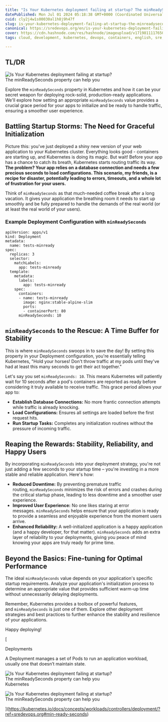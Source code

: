 ```yaml
---
title: "Is Your Kubernetes deployment failing at startup? The minReadySeconds property can help you"
datePublished: Mon Jul 01 2024 05:18:38 GMT+0000 (Coordinated Universal Time)
cuid: cly2j4w1s00030al1h8j9h47f
slug: is-your-kubernetes-deployment-failing-at-startup-the-minreadyseconds-property-can-help-you
canonical: https://sredevops.org/en/is-your-kubernetes-deployment-failing-at-startup-the-minreadyseconds-property-can-help-you/
cover: https://cdn.hashnode.com/res/hashnode/imageupload/v1719811117650/fae8b7db-8f77-4ca1-9e20-bd0fab99289d.png
tags: cloud, development, kubernetes, devops, containers, english, sre, microservicios

---
```


TL/DR
-----

![Is Your Kubernetes deployment failing at startup? The minReadySeconds property can help you](https://cdn.hashnode.com/res/hashnode/imageupload/v1719811115838/94c8b521-8d8b-458f-aaf6-b850cc893808.png)

Explore the `minReadySeconds` property in Kubernetes and how it can be your secret weapon for deploying rock-solid, production-ready applications. We'll explore how setting an appropriate `minReadySeconds` value provides a crucial grace period for your apps to initialize and be ready to handle traffic, ensuring a smoother user experience.

Battling Startup Storms: The Need for Graceful Initialization
-------------------------------------------------------------

Picture this: you've just deployed a shiny new version of your web application to your Kubernetes cluster. Everything looks good - containers are starting up, and Kubernetes is doing its magic. But wait! Before your app has a chance to catch its breath, Kubernetes starts routing traffic its way. **The problem? Your app relies on a database connection and needs a few precious seconds to load configurations. This scenario, my friends, is a recipe for disaster, potentially leading to errors, timeouts, and a whole lot of frustration for your users.**

Think of `minReadySeconds` as that much-needed coffee break after a long vacation. It gives your application the breathing room it needs to start up smoothly and be fully prepared to handle the demands of the real world (or at least the real world of your users).

### Example Deployment Configuration with `minReadySeconds`

    apiVersion: apps/v1
    kind: Deployment
    metadata:
      name: tests-minready
    spec:
      replicas: 3
      selector:
        matchLabels:
          app: tests-minready
      template:
        metadata:
          labels:
            app: tests-minready
        spec:
          containers:
          - name: tests-minready
            image: nginx:stable-alpine-slim
            ports:
            - containerPort: 80
          minReadySeconds: 10
    

`minReadySeconds` to the Rescue: A Time Buffer for Stability
------------------------------------------------------------

This is where `minReadySeconds` swoops in to save the day! By setting this property in your Deployment configuration, you're essentially telling Kubernetes, "Hold your horses! Don't throw traffic at my pods until they've had at least this many seconds to get their act together."

Let's say you set `minReadySeconds: 10`. This means Kubernetes will patiently wait for 10 seconds after a pod's containers are reported as ready before considering it truly available to receive traffic. This grace period allows your app to:

*   **Establish Database Connections:** No more frantic connection attempts while traffic is already knocking.
*   **Load Configurations:** Ensures all settings are loaded before the first request hits.
*   **Run Startup Tasks:** Completes any initialization routines without the pressure of incoming traffic.

Reaping the Rewards: Stability, Reliability, and Happy Users
------------------------------------------------------------

By incorporating `minReadySeconds` into your deployment strategy, you're not just adding a few seconds to your startup time – you're investing in a more stable and reliable application. Here's how:

*   **Reduced Downtime:** By preventing premature traffic routing, `minReadySeconds` minimizes the risk of errors and crashes during the critical startup phase, leading to less downtime and a smoother user experience.
*   **Improved User Experience:** No one likes staring at error messages. `minReadySeconds` helps ensure that your application is ready to provide a seamless and enjoyable experience from the moment users arrive.
*   **Enhanced Reliability:** A well-initialized application is a happy application (and a happy developer, for that matter). `minReadySeconds` adds an extra layer of reliability to your deployments, giving you peace of mind knowing your apps are truly ready for prime time.

Beyond the Basics: Fine-tuning for Optimal Performance
------------------------------------------------------

The ideal `minReadySeconds` value depends on your application's specific startup requirements. Analyze your application's initialization process to determine an appropriate value that provides sufficient warm-up time without unnecessarily delaying deployments.

Remember, Kubernetes provides a toolbox of powerful features, and `minReadySeconds` is just one of them. Explore other deployment strategies and best practices to further enhance the stability and resilience of your applications.

Happy deploying!

[

Deployments

A Deployment manages a set of Pods to run an application workload, usually one that doesn’t maintain state.

![Is Your Kubernetes deployment failing at startup? The minReadySeconds property can help you](https://cdn.hashnode.com/res/hashnode/imageupload/v1719811116351/6f83d1f6-27c1-4ca2-998e-233bf56e43f0.png)Kubernetes

![Is Your Kubernetes deployment failing at startup? The minReadySeconds property can help you](https://cdn.hashnode.com/res/hashnode/imageupload/v1719811116609/ea0a0099-b217-4ff7-ae06-d98a5066f5ad.png)

](https://kubernetes.io/docs/concepts/workloads/controllers/deployment/?ref=sredevops.org#min-ready-seconds)